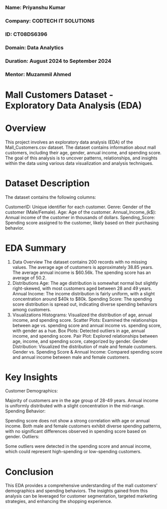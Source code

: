 ### Name: Priyanshu Kumar
### Company: CODTECH IT SOLUTIONS
### ID: CT08DS6396
### Domain: Data Analytics
### Duration:  August 2024 to September 2024
### Mentor: Muzammil Ahmed
#


# Mall Customers Dataset - Exploratory Data Analysis (EDA)

# Overview
This project involves an exploratory data analysis (EDA) of the Mall_Customers.csv dataset. The dataset contains information about mall customers, including their age, gender, annual income, and spending score. The goal of this analysis is to uncover patterns, relationships, and insights within the data using various data visualization and analysis techniques.

# Dataset Description
The dataset contains the following columns:

CustomerID: Unique identifier for each customer.
Genre: Gender of the customer (Male/Female).
Age: Age of the customer.
Annual_Income_(k$): Annual income of the customer in thousands of dollars.
Spending_Score: Spending score assigned to the customer, likely based on their purchasing behavior.

# EDA Summary
1. Data Overview
The dataset contains 200 records with no missing values.
The average age of customers is approximately 38.85 years.
The average annual income is $60.56k.
The spending score has an average of 50.2.
2. Distributions
Age: The age distribution is somewhat normal but slightly right-skewed, with most customers aged between 28 and 49 years.
Annual Income: The income distribution is fairly uniform, with a slight concentration around $40k to $80k.
Spending Score: The spending score distribution is spread out, indicating diverse spending behaviors among customers.
3. Visualizations
Histograms: Visualized the distribution of age, annual income, and spending score.
Scatter Plots: Examined the relationships between age vs. spending score and annual income vs. spending score, with gender as a hue.
Box Plots: Detected outliers in age, annual income, and spending score.
Pair Plot: Explored relationships between age, income, and spending score, categorized by gender.
Gender Distribution: Visualized the distribution of male and female customers.
Gender vs. Spending Score & Annual Income: Compared spending score and annual income between male and female customers.


# Key Insights
Customer Demographics:

Majority of customers are in the age group of 28-49 years.
Annual income is uniformly distributed with a slight concentration in the mid-range.
Spending Behavior:

Spending score does not show a strong correlation with age or annual income.
Both male and female customers exhibit diverse spending patterns, with no significant differences observed in spending score based on gender.
Outliers:

Some outliers were detected in the spending score and annual income, which could represent high-spending or low-spending customers.

# Conclusion
This EDA provides a comprehensive understanding of the mall customers' demographics and spending behaviors. The insights gained from this analysis can be leveraged for customer segmentation, targeted marketing strategies, and enhancing the shopping experience.
